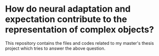 # How do neural adaptation and expectation contribute to the representation of complex objects?
This repository contains the files and codes related to my master's thesis project which tries to answer the above question.

